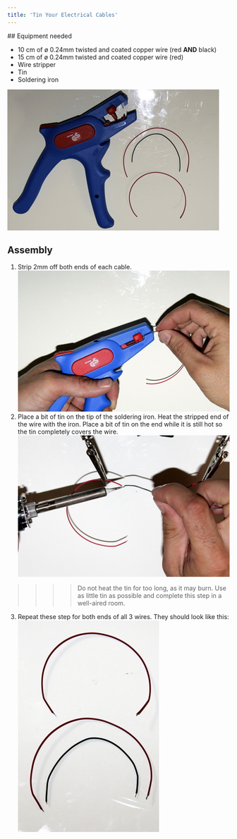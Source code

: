 ```yaml
---
title: 'Tin Your Electrical Cables'
---
```


## Equipment needed
- 10 cm of ø 0.24mm twisted and coated copper wire (red **AND** black) 
- 15 cm of ø 0.24mm twisted and coated copper wire (red)
- Wire stripper 
- Tin
- Soldering iron

![](_MG_5252.JPG)

## Assembly 

1. Strip 2mm off both ends of each cable.    
    ![](_MG_5253.JPG)  
2. Place a bit of tin on the tip of the soldering iron. Heat the stripped end of the wire with the iron. Place a bit of tin on the end while it is still hot so the tin completely covers the wire.    
    ![](_MG_5254.JPG)  
>>>> Do not heat the tin for too long, as it may burn. Use as little tin as possible and complete this step in a well-aired room.

3. Repeat these step for both ends of all 3 wires.  They should look like this:  
    ![](_MG_5256.JPG)  